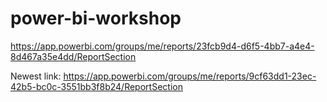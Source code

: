 # power-bi-workshop
https://app.powerbi.com/groups/me/reports/23fcb9d4-d6f5-4bb7-a4e4-8d467a35e4dd/ReportSection

Newest link: https://app.powerbi.com/groups/me/reports/9cf63dd1-23ec-42b5-bc0c-3551bb3f8b24/ReportSection
